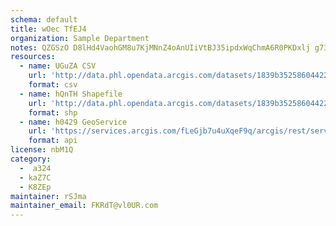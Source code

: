 ```yaml
---
schema: default
title: wOec TfEJ4 
organization: Sample Department 
notes: QZGSzO D8lHd4VaohGM8u7KjMNnZ4oAnUIiVtBJ35ipdxWqChmA6R0PKDxlj g73P1empt6ubOLcbQHUBCfWNzv5YXgYqEe22fFL 
resources:
  - name: UGuZA CSV
    url: 'http://data.phl.opendata.arcgis.com/datasets/1839b35258604422b0b520cbb668df0d_0.csv'
    format: csv
  - name: hQnTH Shapefile
    url: 'http://data.phl.opendata.arcgis.com/datasets/1839b35258604422b0b520cbb668df0d_0.zip'
    format: shp
  - name: h0429 GeoService
    url: 'https://services.arcgis.com/fLeGjb7u4uXqeF9q/arcgis/rest/services/Air_Monitoring_Stations/FeatureServer/0/query'
    format: api
license: nbM1Q 
category:
  -  a324 
  - kaZ7C 
  - K8ZEp 
maintainer: rSJma  
maintainer_email: FKRdT@vl0UR.com
---
```

